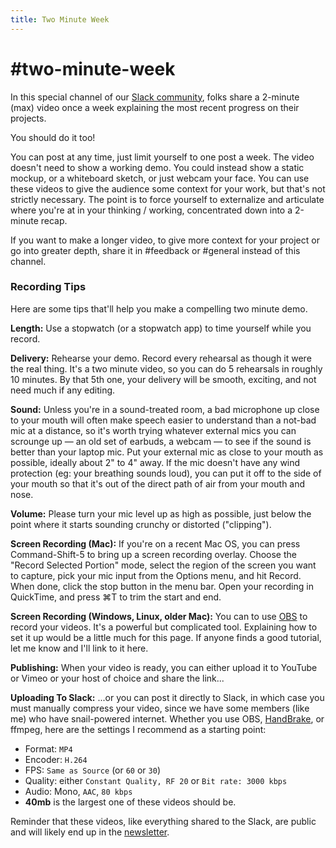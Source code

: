 ```yaml
---
title: Two Minute Week
---
```


# #two-minute-week

In this special channel of our [Slack community](/community), folks share a 2-minute (max) video once a week explaining the most recent progress on their projects.

You should do it too!

You can post at any time, just limit yourself to one post a week. The video doesn't need to show a working demo. You could instead show a static mockup, or a whiteboard sketch, or just webcam your face. You can use these videos to give the audience some context for your work, but that's not strictly necessary. The point is to force yourself to externalize and articulate where you're at in your thinking / working, concentrated down into a 2-minute recap.

If you want to make a longer video, to give more context for your project or go into greater depth, share it in #feedback or #general instead of this channel.


### Recording Tips

Here are some tips that'll help you make a compelling two minute demo.

**Length:** Use a stopwatch (or a stopwatch app) to time yourself while you record.

**Delivery:** Rehearse your demo. Record every rehearsal as though it were the real thing. It's a two minute video, so you can do 5 rehearsals in roughly 10 minutes. By that 5th one, your delivery will be smooth, exciting, and not need much if any editing.

**Sound:** Unless you're in a sound-treated room, a bad microphone up close to your mouth will often make speech easier to understand than a not-bad mic at a distance, so it's worth trying whatever external mics you can scrounge up — an old set of earbuds, a webcam — to see if the sound is better than your laptop mic. Put your external mic as close to your mouth as possible, ideally about 2" to 4" away. If the mic doesn't have any wind protection (eg: your breathing sounds loud), you can put it off to the side of your mouth so that it's out of the direct path of air from your mouth and nose.

**Volume:** Please turn your mic level up as high as possible, just below the point where it starts sounding crunchy or distorted ("clipping").

**Screen Recording (Mac):** If you're on a recent Mac OS, you can press Command-Shift-5 to bring up a screen recording overlay. Choose the "Record Selected Portion" mode, select the region of the screen you want to capture, pick your mic input from the Options menu, and hit Record. When done, click the stop button in the menu bar. Open your recording in QuickTime, and press ⌘T to trim the start and end.

**Screen Recording (Windows, Linux, older Mac):** You can to use [OBS](https://obsproject.com) to record your videos. It's a powerful but complicated tool. Explaining how to set it up would be a little much for this page. If anyone finds a good tutorial, let me know and I'll link to it here.

**Publishing:** When your video is ready, you can either upload it to YouTube or Vimeo or your host of choice and share the link...

**Uploading To Slack:** ...or you can post it directly to Slack, in which case you must manually compress your video, since we have some members (like me) who have snail-powered internet. Whether you use OBS, [HandBrake](https://handbrake.fr), or ffmpeg, here are the settings I recommend as a starting point:

* Format: `MP4`
* Encoder: `H.264`
* FPS: `Same as Source` (or `60` or `30`)
* Quality: either `Constant Quality, RF 20` or `Bit rate: 3000 kbps`
* Audio: Mono, `AAC`, `80 kbps`
* **40mb** is the largest one of these videos should be.

Reminder that these videos, like everything shared to the Slack, are public and will likely end up in the [newsletter](https://tinyletter.com/marianoguerra/archive).
